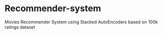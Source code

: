 # Recommender-system
Movies Recommender System using Stacked AutoEncoders based on 100k ratings dataset
